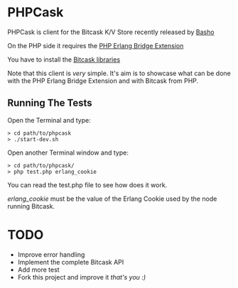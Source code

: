 # PHPCask #

PHPCask is client for the Bitcask K/V Store recently released by [Basho](http://blog.basho.com/2010/04/27/hello,-bitcask/)

On the PHP side it requires the [PHP Erlang Bridge Extension](http://code.google.com/p/mypeb/)

You have to install the [Bitcask libraries](http://bitbucket.org/basho/bitcask) 

Note that this client is *very* simple. It's aim is to showcase what can be done with the PHP Erlang Bridge Extension and with Bitcask from PHP.

## Running The Tests ##

Open the Terminal and type:

    > cd path/to/phpcask
    > ./start-dev.sh
    
Open another Terminal window and type:

    > cd path/to/phpcask/
    > php test.php erlang_cookie
    
You can read the test.php file to see how does it work.

*erlang_cookie* must be the value of the Erlang Cookie used by the node running Bitcask.

# TODO #

* Improve error handling
* Implement the complete Bitcask API
* Add more test
* Fork this project and improve it _that's you :)_